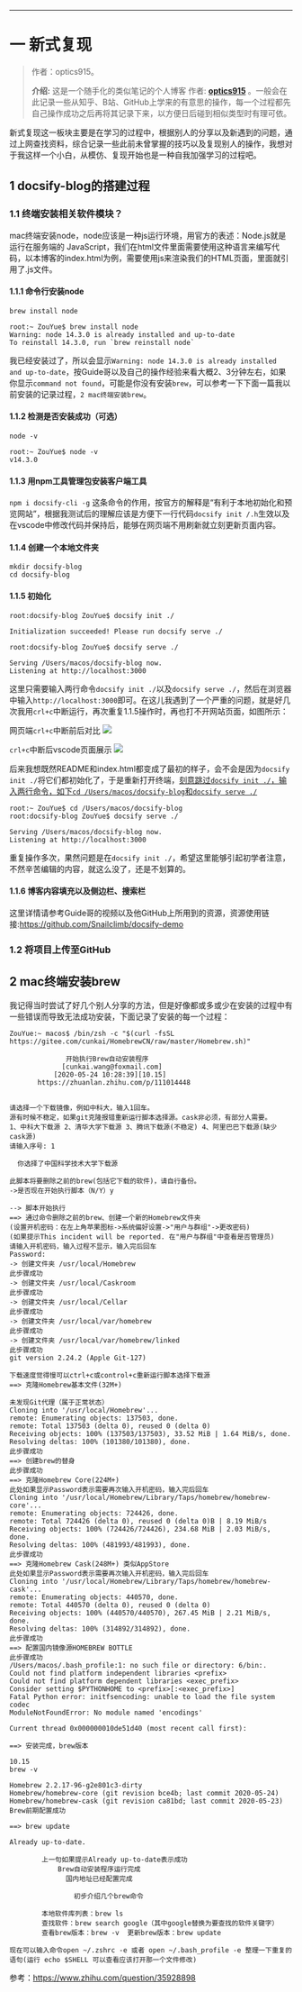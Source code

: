 ------



# 一 新式复现

> 作者：optics915。
>
> **介绍:** 这是一个随手化的类似笔记的个人博客 作者: **[optics915](https://optics915.gitee.io/docsify-blog)** 。一般会在此记录一些从知乎、B站、GitHub上学来的有意思的操作，每一个过程都先自己操作成功之后再将其记录下来，以方便日后碰到相似类型时有理可依。

新式复现这一板块主要是在学习的过程中，根据别人的分享以及新遇到的问题，通过上网查找资料，综合记录一些此前未曾掌握的技巧以及复现别人的操作，我想对于我这样一个小白，从模仿、复现开始也是一种自我加强学习的过程吧。

## 1 docsify-blog的搭建过程

### 1.1 终端安装相关软件模块？
mac终端安装node，node应该是一种js运行环境，用官方的表述：Node.js就是运行在服务端的 JavaScript，我们在html文件里面需要使用这种语言来编写代码，以本博客的index.html为例，需要使用js来渲染我们的HTML页面，<script src="//cdn.jsdelivr.net/npm/docsify/lib/docsify.min.js"></script>里面就引用了.js文件。

#### 1.1.1 命令行安装node
`brew install node`
```
root:~ ZouYue$ brew install node 
Warning: node 14.3.0 is already installed and up-to-date
To reinstall 14.3.0, run `brew reinstall node`
```
我已经安装过了，所以会显示`Warning: node 14.3.0 is already installed and up-to-date`，按Guide哥以及自己的操作经验来看大概2、3分钟左右，如果你显示`command not found`，可能是你没有安装`brew`，可以参考一下下面一篇我以前安装的记录过程，`2 mac终端安装brew`。

#### 1.1.2 检测是否安装成功（可选）
`node -v`
```
root:~ ZouYue$ node -v
v14.3.0
```
#### 1.1.3 用npm工具管理包安装客户端工具
`npm i docsify-cli -g`
这条命令的作用，按官方的解释是“有利于本地初始化和预览网站”，根据我测试后的理解应该是方便下一行代码`docsify init /.h`生效以及在vscode中修改代码并保持后，能够在网页端不用刷新就立刻更新页面内容。

#### 1.1.4 创建一个本地文件夹
```
mkdir docsify-blog
cd docsify-blog
```

#### 1.1.5 初始化
```
root:docsify-blog ZouYue$ docsify init ./

Initialization succeeded! Please run docsify serve ./

root:docsify-blog ZouYue$ docsify serve ./

Serving /Users/macos/docsify-blog now.
Listening at http://localhost:3000
```
这里只需要输入两行命令`docsify init ./`以及`docsify serve ./`，然后在浏览器中输入`http://localhost:3000`即可。在这儿我遇到了一个严重的问题，就是好几次我用`crl+c`中断运行，再次重复1.1.5操作时，再也打不开网站页面，如图所示：

网页端`crl+c`中断前后对比
![](https://s1.ax1x.com/2020/07/12/U86fZd.png)

`crl+c`中断后vscode页面展示
![](https://s1.ax1x.com/2020/07/12/U86hdA.png)

后来我想既然README和index.html都变成了最初的样子，会不会是因为`docsify init ./`将它们都初始化了，于是重新打开终端，<u>刻意跳过`docsify init ./`，输入两行命令，如下`cd /Users/macos/docsify-blog`和`docsify serve ./`</u>
```
root:~ ZouYue$ cd /Users/macos/docsify-blog 
root:docsify-blog ZouYue$ docsify serve ./

Serving /Users/macos/docsify-blog now.
Listening at http://localhost:3000
```
重复操作多次，果然问题是在`docsify init ./`，希望这里能够引起初学者注意，不然辛苦编辑的内容，就这么没了，还是不划算的。

#### 1.1.6 博客内容填充以及侧边栏、搜索栏
这里详情请参考Guide哥的视频以及他GitHub上所用到的资源，资源使用链接:https://github.com/Snailclimb/docsify-demo

### 1.2 将项目上传至GitHub


## 2 mac终端安装brew
我记得当时尝试了好几个别人分享的方法，但是好像都或多或少在安装的过程中有一些错误而导致无法成功安装，下面记录了安装的每一个过程：
```
ZouYue:~ macos$ /bin/zsh -c "$(curl -fsSL https://gitee.com/cunkai/HomebrewCN/raw/master/Homebrew.sh)"

              开始执行Brew自动安装程序
             [cunkai.wang@foxmail.com]
           [2020-05-24 10:28:39][10.15]
       https://zhuanlan.zhihu.com/p/111014448


请选择一个下载镜像，例如中科大，输入1回车。
源有时候不稳定，如果git克隆报错重新运行脚本选择源。cask非必须，有部分人需要。
1、中科大下载源 2、清华大学下载源 3、腾讯下载源(不稳定) 4、阿里巴巴下载源(缺少cask源)
请输入序号: 1

  你选择了中国科学技术大学下载源

此脚本将要删除之前的brew(包括它下载的软件)，请自行备份。
->是否现在开始执行脚本（N/Y）y

--> 脚本开始执行
==> 通过命令删除之前的brew、创建一个新的Homebrew文件夹
(设置开机密码：在左上角苹果图标->系统偏好设置->"用户与群组"->更改密码)
(如果提示This incident will be reported. 在"用户与群组"中查看是否管理员)
请输入开机密码，输入过程不显示，输入完后回车
Password:
-> 创建文件夹 /usr/local/Homebrew
此步骤成功
-> 创建文件夹 /usr/local/Caskroom
此步骤成功
-> 创建文件夹 /usr/local/Cellar
此步骤成功
-> 创建文件夹 /usr/local/var/homebrew
此步骤成功
-> 创建文件夹 /usr/local/var/homebrew/linked
此步骤成功
git version 2.24.2 (Apple Git-127)

下载速度觉得慢可以ctrl+c或control+c重新运行脚本选择下载源
==> 克隆Homebrew基本文件(32M+)

未发现Git代理（属于正常状态）
Cloning into '/usr/local/Homebrew'...
remote: Enumerating objects: 137503, done.
remote: Total 137503 (delta 0), reused 0 (delta 0)
Receiving objects: 100% (137503/137503), 33.52 MiB | 1.64 MiB/s, done.
Resolving deltas: 100% (101380/101380), done.
此步骤成功
==> 创建brew的替身
此步骤成功
==> 克隆Homebrew Core(224M+) 
此处如果显示Password表示需要再次输入开机密码，输入完后回车
Cloning into '/usr/local/Homebrew/Library/Taps/homebrew/homebrew-core'...
remote: Enumerating objects: 724426, done.
remote: Total 724426 (delta 0), reused 0 (delta 0)B | 8.19 MiB/s 
Receiving objects: 100% (724426/724426), 234.68 MiB | 2.03 MiB/s, done.
Resolving deltas: 100% (481993/481993), done.
此步骤成功
==> 克隆Homebrew Cask(248M+) 类似AppStore 
此处如果显示Password表示需要再次输入开机密码，输入完后回车
Cloning into '/usr/local/Homebrew/Library/Taps/homebrew/homebrew-cask'...
remote: Enumerating objects: 440570, done.
remote: Total 440570 (delta 0), reused 0 (delta 0)
Receiving objects: 100% (440570/440570), 267.45 MiB | 2.21 MiB/s, done.
Resolving deltas: 100% (314892/314892), done.
此步骤成功
==> 配置国内镜像源HOMEBREW BOTTLE
此步骤成功
/Users/macos/.bash_profile:1: no such file or directory: 6/bin:.
Could not find platform independent libraries <prefix>
Could not find platform dependent libraries <exec_prefix>
Consider setting $PYTHONHOME to <prefix>[:<exec_prefix>]
Fatal Python error: initfsencoding: unable to load the file system codec
ModuleNotFoundError: No module named 'encodings'

Current thread 0x000000010de51d40 (most recent call first):

==> 安装完成，brew版本

10.15
brew -v

Homebrew 2.2.17-96-g2e801c3-dirty
Homebrew/homebrew-core (git revision bce4b; last commit 2020-05-24)
Homebrew/homebrew-cask (git revision ca81bd; last commit 2020-05-23)
Brew前期配置成功

==> brew update

Already up-to-date.

        上一句如果提示Already up-to-date表示成功
            Brew自动安装程序运行完成
              国内地址已经配置完成

                初步介绍几个brew命令

        本地软件库列表：brew ls
        查找软件：brew search google（其中google替换为要查找的软件关键字）
        查看brew版本：brew -v  更新brew版本：brew update

现在可以输入命令open ~/.zshrc -e 或者 open ~/.bash_profile -e 整理一下重复的语句(运行 echo $SHELL 可以查看应该打开那一个文件修改)
```
参考：https://www.zhihu.com/question/35928898


